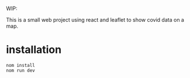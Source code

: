 WIP:

This is a small web project using react and leaflet to show covid data on a
 map.

# installation

```
nom install
nom run dev
```
